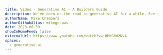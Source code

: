 ```yaml
---
title: Video - Generative AI - A Builders Guide
description: We've been on the road to generative AI for a while. See the steps we've taken, and what the future may hold.
authorName: Mike Chambers
authorGithubAlias: mikegc-aws
date: 2023-06-30
showInHomeFeed: false
externalUrl: https://www.youtube.com/watch?v=j0MKG8W2NVA
spaces:
  - generative-ai
---
```

